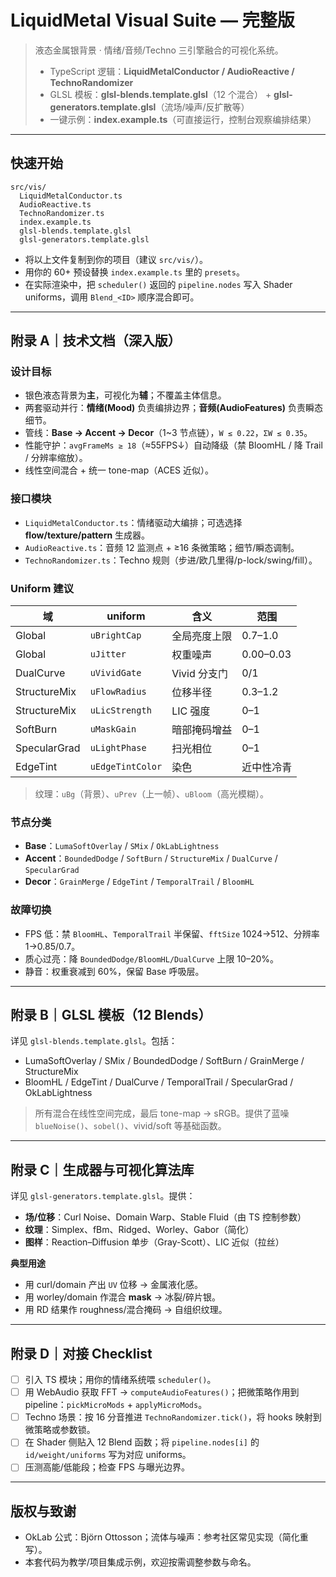 
# LiquidMetal Visual Suite — 完整版

> 液态金属银背景 · 情绪/音频/Techno 三引擎融合的可视化系统。
> - TypeScript 逻辑：**LiquidMetalConductor / AudioReactive / TechnoRandomizer**
> - GLSL 模板：**glsl-blends.template.glsl**（12 个混合） + **glsl-generators.template.glsl**（流场/噪声/反扩散等）
> - 一键示例：**index.example.ts**（可直接运行，控制台观察编排结果）

---

## 快速开始

```
src/vis/
  LiquidMetalConductor.ts
  AudioReactive.ts
  TechnoRandomizer.ts
  index.example.ts
  glsl-blends.template.glsl
  glsl-generators.template.glsl
```

- 将以上文件复制到你的项目（建议 `src/vis/`）。
- 用你的 60+ 预设替换 `index.example.ts` 里的 `presets`。
- 在实际渲染中，把 `scheduler()` 返回的 `pipeline.nodes` 写入 Shader uniforms，调用 `Blend_<ID>` 顺序混合即可。

---

## 附录 A｜技术文档（深入版）

### 设计目标
- 银色液态背景为**主**，可视化为**辅**；不覆盖主体信息。
- 两套驱动并行：**情绪(Mood)** 负责编排边界；**音频(AudioFeatures)** 负责瞬态细节。
- 管线：**Base → Accent → Decor**（1~3 节点链），`W ≤ 0.22`，`ΣW ≤ 0.35`。
- 性能守护：`avgFrameMs ≥ 18`（≈55FPS↓）自动降级（禁 BloomHL / 降 Trail / 分辨率缩放）。
- 线性空间混合 + 统一 tone-map（ACES 近似）。

### 接口模块
- `LiquidMetalConductor.ts`：情绪驱动大编排；可选选择 **flow/texture/pattern** 生成器。
- `AudioReactive.ts`：音频 12 监测点 + ≥16 条微策略；细节/瞬态调制。
- `TechnoRandomizer.ts`：Techno 规则（步进/欧几里得/p-lock/swing/fill）。

### Uniform 建议
| 域 | uniform | 含义 | 范围 |
|---|---|---|---|
| Global | `uBrightCap` | 全局亮度上限 | 0.7–1.0 |
| Global | `uJitter` | 权重噪声 | 0.00–0.03 |
| DualCurve | `uVividGate` | Vivid 分支门 | 0/1 |
| StructureMix | `uFlowRadius` | 位移半径 | 0.3–1.2 |
| StructureMix | `uLicStrength` | LIC 强度 | 0–1 |
| SoftBurn | `uMaskGain` | 暗部掩码增益 | 0–1 |
| SpecularGrad | `uLightPhase` | 扫光相位 | 0–1 |
| EdgeTint | `uEdgeTintColor` | 染色 | 近中性冷青 |

> 纹理：`uBg`（背景）、`uPrev`（上一帧）、`uBloom`（高光模糊）。

### 节点分类
- **Base**：`LumaSoftOverlay` / `SMix` / `OkLabLightness`
- **Accent**：`BoundedDodge` / `SoftBurn` / `StructureMix` / `DualCurve` / `SpecularGrad`
- **Decor**：`GrainMerge` / `EdgeTint` / `TemporalTrail` / `BloomHL`

### 故障切换
- FPS 低：禁 `BloomHL`、`TemporalTrail` 半保留、`fftSize` 1024→512、分辨率 1→0.85/0.7。
- 质心过亮：降 `BoundedDodge/BloomHL/DualCurve` 上限 10–20%。
- 静音：权重衰减到 60%，保留 Base 呼吸层。

---

## 附录 B｜GLSL 模板（12 Blends）
详见 `glsl-blends.template.glsl`。包括：
- LumaSoftOverlay / SMix / BoundedDodge / SoftBurn / GrainMerge / StructureMix
- BloomHL / EdgeTint / DualCurve / TemporalTrail / SpecularGrad / OkLabLightness

> 所有混合在线性空间完成，最后 tone-map → sRGB。提供了蓝噪 `blueNoise()`、`sobel()`、vivid/soft 等基础函数。

---

## 附录 C｜生成器与可视化算法库
详见 `glsl-generators.template.glsl`。提供：

- **场/位移**：Curl Noise、Domain Warp、Stable Fluid（由 TS 控制参数）
- **纹理**：Simplex、fBm、Ridged、Worley、Gabor（简化）
- **图样**：Reaction–Diffusion 单步（Gray-Scott）、LIC 近似（拉丝）

**典型用途**
- 用 curl/domain 产出 `UV` 位移 → 金属液化感。
- 用 worley/domain 作混合 **mask** → 冰裂/碎片银。
- 用 RD 结果作 roughness/混合掩码 → 自组织纹理。

---

## 附录 D｜对接 Checklist
- [ ] 引入 TS 模块；用你的情绪系统喂 `scheduler()`。
- [ ] 用 WebAudio 获取 FFT → `computeAudioFeatures()`；把微策略作用到 pipeline：`pickMicroMods` + `applyMicroMods`。
- [ ] Techno 场景：按 16 分音推进 `TechnoRandomizer.tick()`，将 hooks 映射到微策略或参数锁。
- [ ] 在 Shader 侧贴入 12 Blend 函数；将 `pipeline.nodes[i]` 的 `id/weight/uniforms` 写为对应 uniforms。
- [ ] 压测高能/低能段；检查 FPS 与曝光边界。

---

## 版权与致谢
- OkLab 公式：Björn Ottosson；流体与噪声：参考社区常见实现（简化重写）。
- 本套代码为教学/项目集成示例，欢迎按需调整参数与命名。
